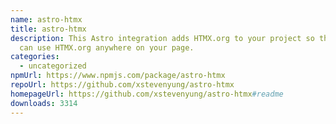 ```yaml
---
name: astro-htmx
title: astro-htmx
description: This Astro integration adds HTMX.org to your project so that you
  can use HTMX.org anywhere on your page.
categories:
  - uncategorized
npmUrl: https://www.npmjs.com/package/astro-htmx
repoUrl: https://github.com/xstevenyung/astro-htmx
homepageUrl: https://github.com/xstevenyung/astro-htmx#readme
downloads: 3314
---
```

